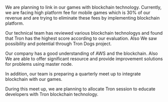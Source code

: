 We are planning to link in our games with blockchain technology. Currently, we are facing high platform fee for mobile games which is 30% of our revenue and are trying to eliminate these fees by implementing blockchain platform.

Our technical team has reviewed various blockchain technologys and found that Tron has the highest score according to our evaluation. Also We saw possibility and potential through Tron Dogs project.

Our company has a good understanding of AWS and the blockchain. Also We are able to offer significant resource and provide improvement solutions for problems using master node.

In addition, our team is preparing a quarterly meet up to integrate blockchain with our games.

During this meet up, we are planning to allocate Tron session to educate developers with Tron blockchain technology.
